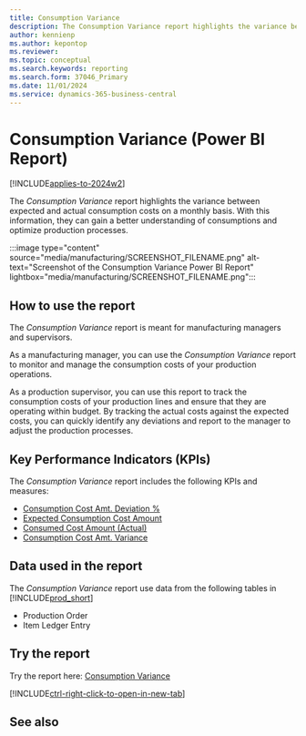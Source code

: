 ```yaml
---
title: Consumption Variance
description: The Consumption Variance report highlights the variance between expected and actual consumption costs on a monthly basis.
author: kennienp
ms.author: kepontop
ms.reviewer:
ms.topic: conceptual
ms.search.keywords: reporting
ms.search.form: 37046_Primary
ms.date: 11/01/2024
ms.service: dynamics-365-business-central
---
```


# Consumption Variance (Power BI Report)

[!INCLUDE[applies-to-2024w2](includes/applies-to-2024w2.md)]

The *Consumption Variance* report highlights the variance between expected and actual consumption costs on a monthly basis. With this information, they can gain a better understanding of consumptions and optimize production processes.

:::image type="content" source="media/manufacturing/SCREENSHOT_FILENAME.png" alt-text="Screenshot of the Consumption Variance Power BI Report" lightbox="media/manufacturing/SCREENSHOT_FILENAME.png":::

## How to use the report

The *Consumption Variance* report is meant for manufacturing managers and supervisors.

As a manufacturing manager, you can use the *Consumption Variance* report to monitor and manage the consumption costs of your production operations.

As a production supervisor, you can use this report to track the consumption costs of your production lines and ensure that they are operating within budget. By tracking the actual costs against the expected costs, you can quickly identify any deviations and report to the manager to adjust the production processes.

## Key Performance Indicators (KPIs)

The *Consumption Variance* report includes the following KPIs and measures: 

- [Consumption Cost Amt. Deviation %](####)
- [Expected Consumption Cost Amount](####)
- [Consumed Cost Amount (Actual)](####)
- [Consumption Cost Amt. Variance](####)

## Data used in the report

The *Consumption Variance* report use data from the following tables in [!INCLUDE[prod_short](includes/prod_short.md)]

- Production Order
- Item Ledger Entry
  
## Try the report

Try the report here: [Consumption Variance](https://businesscentral.dynamics.com?page=37046)

[!INCLUDE[ctrl-right-click-to-open-in-new-tab](includes/ctrl-right-click-to-open-in-new-tab.md)]

## See also
